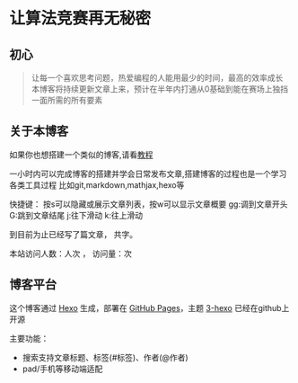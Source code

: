# 让算法竞赛再无秘密

## 初心

>让每一个喜欢思考问题，热爱编程的人能用最少的时间，最高的效率成长
>本博客将持续更新文章上来，预计在半年内打通从0基础到能在赛场上独挡一面所需的所有要素

## 关于本博客
如果你也想搭建一个类似的博客,请看[教程](https://xjoi.github.io/2018/08/25/hexo-github/)

一小时内可以完成博客的搭建并学会日常发布文章,搭建博客的过程也是一个学习各类工具过程
比如git,markdown,mathjax,hexo等

快捷键：
按s可以隐藏或展示文章列表，按w可以显示文章概要
gg:调到文章开头
G:跳到文章结尾
j:往下滑动
k:往上滑动


到目前为止已经写了<code class="article_number"></code>篇文章， 共<code class="site_word_count"></code>字。

本站访问人数：<code class="site_uv"></code>人次 ， 访问量：<code class="site_pv"></code>次

## 博客平台
这个博客通过 [Hexo](https://hexo.io/) 生成，部署在 [GitHub Pages](https://pages.github.com/)，主题 [3-hexo](https://github.com/yelog/hexo-theme-3-hexo) 已经在github上开源

主要功能：
- 搜索支持文章标题、标签(#标签)、作者(@作者)
- pad/手机等移动端适配
